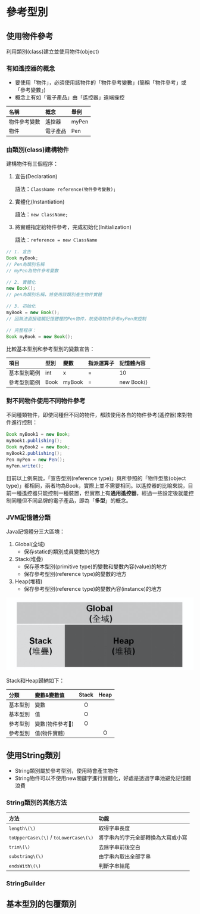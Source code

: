 # 參考型別

## 使用物件參考

利用類別\(class\)建立並使用物件\(object\)

### 有如遙控器的概念

* 要使用「物件」，必須使用該物件的「物件參考變數」\(簡稱「物件參考」或「參考變數」\)
* 概念上有如「電子產品」由「遙控器」遠端操控

| 名稱 | 概念 | 舉例 |
| :--- | :--- | :--- |
| 物件參考變數 | 遙控器 | myPen |
| 物件 | 電子產品 | Pen |

### 由類別\(class\)建構物件

建構物件有三個程序：

1. 宣告\(Declaration\)

   語法：`ClassName reference(物件參考變數);`

2. 實體化\(Instantiation\)

   語法：`new ClassName;`

3. 將實體指定給物件參考，完成初始化\(Initialization\)

   語法：`reference = new ClassName`

```java
// 1. 宣告
Book myBook;
// Pen為類別名稱
// myPen為物件參考變數
```

```java
// 2. 實體化
new Book();
// pen為類別名稱，將使用該類別產生物件實體
```

```java
// 3. 初始化
myBook = new Book();
// 因無法直接碰觸記憶體裡的Pen物件，故使用物件參考myPen來控制
```

```java
// 完整程序：
Book myBook = new Book();
```

比較基本型別和參考型別的變數宣告：

| 項目 | 型別 | 變數 | 指派運算子 | 記憶體內容 |
| :--- | :--- | :--- | :--- | :--- |
| 基本型別範例 | int | x | = | 10 |
| 參考型別範例 | Book | myBook | = | new Book\(\) |

### 對不同物件使用不同物件參考

不同種類物件，即使同種但不同的物件，都該使用各自的物件參考\(遙控器\)來對物件進行控制：

```java
Book myBook1 = new Book;
myBook1.publishing();
Book myBook2 = new Book;
myBook2.publishing();
Pen myPen = new Pen();
myPen.write();
```

目前以上例來說，「宣告型別\(reference type\)」與所參照的「物件型態\(object type\)」都相同，兩者均為Book，實際上並不需要相同。以遙控器的比喻來說，目前一種遙控器只能控制一種裝置，但實務上有**通用遙控器**，經過一些設定後就能控制同種但不同品牌的電子產品，即為「**多型**」的概念。

### JVM記憶體分類

Java記憶體分三大區塊：

1. Global\(全域\)
   * 保存static的類別成員變數的地方
2. Stack\(堆疊\)
   * 保存基本型別\(primitive type\)的變數和變數內容\(value\)的地方
   * 保存參考型別\(reference type\)的變數的地方
3. Heap\(堆積\)
   * 保存參考型別\(reference type\)的變數內容\(instance\)的地方

![JVM&#x8A18;&#x61B6;&#x9AD4;&#x5206;&#x985E;](../../../.gitbook/assets/2020-11-05-22-01-46.png)

Stack和Heap歸納如下：

| 分類 | 變數&變數值 | Stack | Heap |
| :--- | :--- | :---: | :---: |
| 基本型別 | 變數 | O |  |
| 基本型別 | 值 | O |  |
| 參考型別 | 變數\(物件參考\) | O |  |
| 參考型別 | 值\(物件實體\) |  | O |

## 使用String類別

* String類別屬於參考型別，使用時會產生物件
* String物件可以不使用new關鍵字進行實體化，好處是透過字串池避免記憶體浪費

### String類別的其他方法

| 方法 | 功能 |
| :--- | :--- |
| `length\(\)` | 取得字串長度 |
| `toUpperCase\(\)` / `toLowerCase\(\)` | 將字串內的字元全部轉換為大寫或小寫 |
| `trim\(\)` | 去除字串前後空白 |
| `substring\(\)` | 由字串內取出全部字串 |
| `endsWith\(\)` | 判斷字串結尾 |

### StringBuilder

## 基本型別的包覆類別


